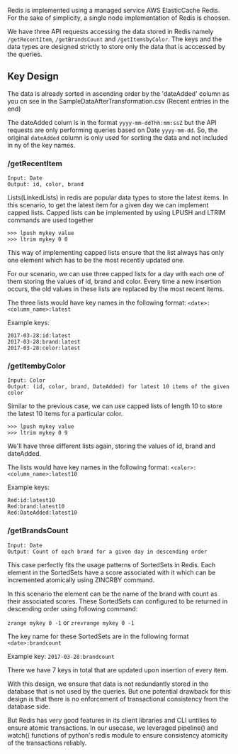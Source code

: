 Redis is implemented using a managed service AWS ElasticCache Redis. For the sake of simplicity, a single node implementation of Redis is choosen.

We have three API requests accessing the data stored in Redis namely `/getRecentItem`, `/getBrandsCount` and `/getItemsbyColor`. The keys and the data types are designed strictly to store only the data that is acccessed by the queries.

## Key Design



The data is already sorted in ascending order by the 'dateAdded' column as you cn see in the SampleDataAfterTransformation.csv (Recent entries in the end)

The dateAdded colum is in the format `yyyy-mm-ddThh:mm:ssZ` but the API requests are only performing queries based on Date `yyyy-mm-dd`. So, the original `dateAdded` column is only used for sorting the data and not included in ny of the key names.

### /getRecentItem
```
Input: Date
Output: id, color, brand
```
Lists(LinkedLists) in redis are popular data types to store the latest items. In this scenario, to get the latest item for a given day we can implement capped lists. Capped lists can be implemented by using LPUSH and LTRIM commands are used together

```
>>> lpush mykey value
>>> ltrim mykey 0 0
```

This way of implementing capped lists ensure that the list always has only one element which has to be the most recently updated one.

For our scenario, we can use three capped lists for a day with each one of them storing the values of id, brand and color. Every time a new insertion occurs, the old values in these lists are replaced by the most recent items. 

The three lists would have key names in the following format:
`<date>:<column_name>:latest`

Example keys: 
```
2017-03-28:id:latest
2017-03-28:brand:latest
2017-03-28:color:latest
```
### /getItembyColor
```
Input: Color
Output: (id, color, brand, DateAdded) for latest 10 items of the given color
```
Similar to the previous case, we can use capped lists of length 10 to store the latest 10 items for a particular color. 

```
>>> lpush mykey value
>>> ltrim mykey 0 9
```
We'll have three different lists again, storing the values of id, brand and dateAdded.

The lists would have key names in the following format:
 `<color>:<column_name>:latest10`
 
 Example keys: 
```
Red:id:latest10
Red:brand:latest10
Red:DateAdded:latest10
```
### /getBrandsCount
```
Input: Date
Output: Count of each brand for a given day in descending order
```

This case perfectly fits the usage patterns of SortedSets in Redis. Each element in the SortedSets have a score associated with it which can be incremented atomically using ZINCRBY command. 

In this scenario the element can be the name of the brand with count as their associated scores. These SortedSets can configured to be returned in descending order using following command:

`zrange mykey 0 -1` or 
`zrevrange mykey 0 -1`



The key name for these SortedSets are in the following format
`<date>:brandcount`

Example key: `2017-03-28:brandcount`


There we have 7 keys in total that are updated upon insertion of every item. 

With this design, we ensure that data is not redundantly stored in the database that is not used by the queries. But one potential drawback for this design is that there is no enforcement of transactional consistency from the database side. 

But Redis has very good features in its client libraries and CLI untilies to ensure atomic transactions. In our usecase, we leveraged pipeline() and watch() functions of python's redis module to ensure consistency atomicity of the transactions reliably.










